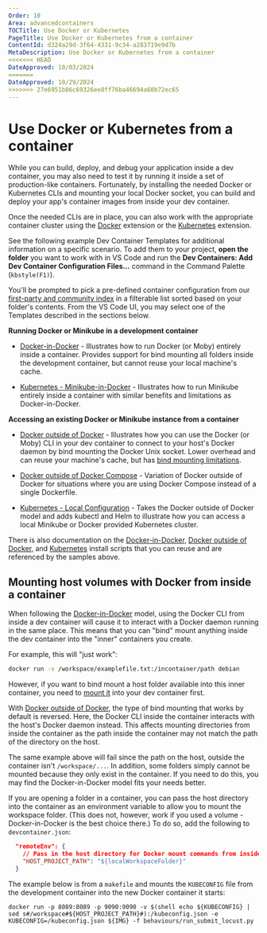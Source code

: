 ```yaml
---
Order: 10
Area: advancedcontainers
TOCTitle: Use Docker or Kubernetes
PageTitle: Use Docker or Kubernetes from a container
ContentId: d324a29d-3f64-4331-9c34-a283719e9d7b
MetaDescription: Use Docker or Kubernetes from a container
<<<<<<< HEAD
DateApproved: 10/03/2024
=======
DateApproved: 10/29/2024
>>>>>>> 27e6951b86c69326ee8ff76ba46694a60b72ec65
---
```

# Use Docker or Kubernetes from a container

While you can build, deploy, and debug your application inside a dev container, you may also need to test it by running it inside a set of production-like containers. Fortunately, by installing the needed Docker or Kubernetes CLIs and mounting your local Docker socket, you can build and deploy your app's container images from inside your dev container.

Once the needed CLIs are in place, you can also work with the appropriate container cluster using the [Docker](https://marketplace.visualstudio.com/items?itemName=ms-azuretools.vscode-docker) extension or the [Kubernetes](https://marketplace.visualstudio.com/items?itemName=ms-kubernetes-tools.vscode-kubernetes-tools) extension.

See the following example Dev Container Templates for additional information on a specific scenario. To add them to your project, **open the folder** you want to work with in VS Code and run the **Dev Containers: Add Dev Container Configuration Files...** command in the Command Palette (`kbstyle(F1)`).

You'll be prompted to pick a pre-defined container configuration from our [first-party and community index](https://containers.dev/templates) in a filterable list sorted based on your folder's contents. From the VS Code UI, you may select one of the Templates described in the sections below.

**Running Docker or Minikube in a development container**

* [Docker-in-Docker](https://github.com/devcontainers/templates/tree/main/src/docker-in-docker) - Illustrates how to run Docker (or Moby) entirely inside a container. Provides support for bind mounting all folders inside the development container, but cannot reuse your local machine's cache.

* [Kubernetes - Minikube-in-Docker](https://github.com/devcontainers/templates/tree/main/src/kubernetes-helm-minikube) - Illustrates how to run Minikube entirely inside a container with similar benefits and limitations as Docker-in-Docker.

**Accessing an existing Docker or Minikube instance from a container**

* [Docker outside of Docker](https://github.com/devcontainers/templates/tree/main/src/docker-outside-of-docker) - Illustrates how you can use the Docker (or Moby) CLI in your dev container to connect to your host's Docker daemon by bind mounting the Docker Unix socket. Lower overhead and can reuse your machine's cache, but has [bind mounting limitations](#mounting-host-volumes-with-docker-from-inside-a-container).

* [Docker outside of Docker Compose](https://github.com/devcontainers/templates/tree/main/src/docker-outside-of-docker-compose) - Variation of Docker outside of Docker for situations where you are using Docker Compose instead of a single Dockerfile.

* [Kubernetes - Local Configuration](https://github.com/devcontainers/templates/tree/main/src/kubernetes-helm) - Takes the Docker outside of Docker model and adds kubectl and Helm to illustrate how you can access a local Minikube or Docker provided Kubernetes cluster.

There is also documentation on the [Docker-in-Docker](https://github.com/devcontainers/features/tree/main/src/docker-in-docker), [Docker outside of Docker](https://github.com/devcontainers/features/tree/main/src/docker-outside-of-docker), and [Kubernetes](https://github.com/devcontainers/features/tree/main/src/kubectl-helm-minikube) install scripts that you can reuse and are referenced by the samples above.

## Mounting host volumes with Docker from inside a container

When following the [Docker-in-Docker](https://github.com/devcontainers/templates/tree/main/src/docker-in-docker) model, using the Docker CLI from inside a dev container will cause it to interact with a Docker daemon running in the same place. This means that you can "bind" mount anything inside the dev container into the "inner" containers you create.

For example, this will "just work":

```bash
docker run -v /workspace/examplefile.txt:/incontainer/path debian
```

However, if you want to bind mount a host folder available into this inner container, you need to [mount it](/remote/advancedcontainers/add-local-file-mount.md) into your dev container first.

With [Docker outside of Docker](https://github.com/devcontainers/templates/tree/main/src/docker-outside-of-docker), the type of bind mounting that works by default is reversed. Here, the Docker CLI inside the container interacts with the host's Docker daemon instead. This affects mounting directories from inside the container as the path inside the container may not match the path of the directory on the host.

The same example above will fail since the path on the host, outside the container isn't `/workspace/...`. In addition, some folders simply cannot be mounted because they only exist in the container. If you need to do this, you may find the Docker-in-Docker model fits your needs better.

If you are opening a folder in a container, you can pass the host directory into the container as an environment variable to allow you to mount the workspace folder. (This does not, however, work if you used a volume - Docker-in-Docker is the best choice there.) To do so, add the following to `devcontainer.json`:

```json
  "remoteEnv": {
    // Pass in the host directory for Docker mount commands from inside the container
    "HOST_PROJECT_PATH": "${localWorkspaceFolder}"
  }
```

The example below is from a `makefile` and mounts the `KUBECONFIG` file from the development container into the new Docker container it starts:

```make
docker run -p 8089:8089 -p 9090:9090 -v $(shell echo ${KUBECONFIG} | sed s#/workspace#${HOST_PROJECT_PATH}#):/kubeconfig.json -e KUBECONFIG=/kubeconfig.json ${IMG} -f behaviours/run_submit_locust.py
```
